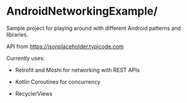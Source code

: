 # AndroidNetworkingExample/

Sample project for playing around with different Android patterns and libraries.

API from https://jsonplaceholder.typicode.com

Currently uses:

  * Retrofit and Moshi for networking with REST APIs

  * Kotlin Coroutines for concurrency

  * RecyclerViews
